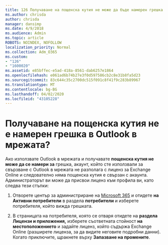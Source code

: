 ```yaml
---
title: 126 Получаване на пощенска кутия не може да бъде намерен грешка в OWA?
ms.author: chrisda
author: chrisda
manager: dansimp
ms.date: 4/9/2018
ms.audience: Admin
ms.topic: article
ROBOTS: NOINDEX, NOFOLLOW
localization_priority: Normal
ms.collection: Adm_O365
ms.custom:
- "126"
- "1600020"
ms.assetid: e85bffec-e5ad-418a-8561-dab6257e1864
ms.openlocfilehash: e061ad6b74b27e3f0d597586cb2c8e31b8fa5d23
ms.sourcegitcommit: 83c644c35c2700dc515f091c8f41f9c283b89967
ms.translationtype: MT
ms.contentlocale: bg-BG
ms.lasthandoff: 04/02/2020
ms.locfileid: "43105228"
---
```

# <a name="getting-a-mailbox-not-found-error-in-outlook-on-the-web"></a>Получаване на пощенска кутия не е намерен грешка в Outlook в мрежата?

Ако използвате Outlook в мрежата и получавате **пощенска кутия не може да се намери за** грешка, акаунт, който сте използвали за свързване с Outlook в мрежата не разполага с лиценз за Exchange Online и следователно няма пощенска кутия е свързан с акаунта. Администраторът ви може да присвои лиценз към профила ви, като следва тези стъпки:

1. Отворете център за администриране на [Microsoft 365](https://portal.office.com/adminportal/home#/homepage) и отидете **на Активни потребители** в раздела **потребители** и изберете потребителя, който вижда грешката.

2. В страницата на потребителя, която се отваря отидете на **раздела Лицензи и приложения,** изберете съответната стойност **на местоположението** и задайте лиценз, който съдържа Exchange Online (разширете лиценза, за да видите неговите подробни данни). Когато приключите, щракнете върху **Запазване на промените**.
